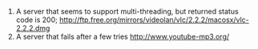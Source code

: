 1. A server that seems to support multi-threading, but returned status code is 200;
  http://ftp.free.org/mirrors/videolan/vlc/2.2.2/macosx/vlc-2.2.2.dmg
2. A server that fails after a few tries
  http://www.youtube-mp3.org/

